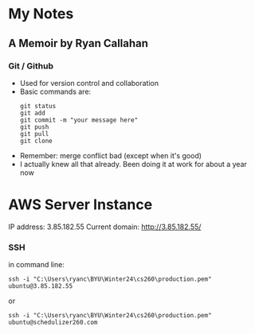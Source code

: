 # My Notes
## A Memoir by Ryan Callahan

### Git / Github
- Used for version control and collaboration
- Basic commands are:
  ```
  git status
  git add
  git commit -m "your message here"
  git push
  git pull
  git clone
  ```
- Remember: merge conflict bad (except when it's good)
- I actually knew all that already. Been doing it at work for about a year now

# AWS Server Instance
IP address: 3.85.182.55
Current domain: http://3.85.182.55/

### SSH
in command line:
```
ssh -i "C:\Users\ryanc\BYU\Winter24\cs260\production.pem" ubuntu@3.85.182.55
```
or 
```
ssh -i "C:\Users\ryanc\BYU\Winter24\cs260\production.pem" ubuntu@schedulizer260.com
```